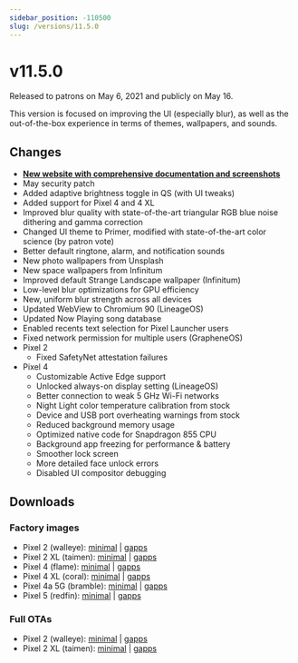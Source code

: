 ```yaml
---
sidebar_position: -110500
slug: /versions/11.5.0
---
```


# v11.5.0

Released to patrons on May 6, 2021 and publicly on May 16.

This version is focused on improving the UI (especially blur), as well as the out-of-the-box experience in terms of themes, wallpapers, and sounds.

## Changes

- **[New website with comprehensive documentation and screenshots](https://protonaosp.kdrag0n.dev/)**
- May security patch
- Added adaptive brightness toggle in QS (with UI tweaks)
- Added support for Pixel 4 and 4 XL
- Improved blur quality with state-of-the-art triangular RGB blue noise dithering and gamma correction
- Changed UI theme to Primer, modified with state-of-the-art color science (by patron vote)
- Better default ringtone, alarm, and notification sounds
- New photo wallpapers from Unsplash
- New space wallpapers from Infinitum
- Improved default Strange Landscape wallpaper (Infinitum)
- Low-level blur optimizations for GPU efficiency
- New, uniform blur strength across all devices
- Updated WebView to Chromium 90 (LineageOS)
- Updated Now Playing song database
- Enabled recents text selection for Pixel Launcher users
- Fixed network permission for multiple users (GrapheneOS)
- Pixel 2
  - Fixed SafetyNet attestation failures
- Pixel 4
  - Customizable Active Edge support
  - Unlocked always-on display setting (LineageOS)
  - Better connection to weak 5 GHz Wi-Fi networks
  - Night Light color temperature calibration from stock
  - Device and USB port overheating warnings from stock
  - Reduced background memory usage
  - Optimized native code for Snapdragon 855 CPU
  - Background app freezing for performance & battery
  - Smoother lock screen
  - More detailed face unlock errors
  - Disabled UI compositor debugging

## Downloads

### Factory images

- Pixel 2 (walleye): [minimal](https://github.com/ProtonAOSP/android_device_google_wahoo/releases/download/v11.5.0/proton-aosp_walleye-factory_11.5.0.zip) | [gapps](https://github.com/ProtonAOSP/android_device_google_wahoo/releases/download/v11.5.0/proton-aosp_walleye-factory_11.5.0-gapps.zip)
- Pixel 2 XL (taimen): [minimal](https://github.com/ProtonAOSP/android_device_google_wahoo/releases/download/v11.5.0/proton-aosp_taimen-factory_11.5.0.zip) | [gapps](https://github.com/ProtonAOSP/android_device_google_wahoo/releases/download/v11.5.0/proton-aosp_taimen-factory_11.5.0-gapps.zip)
- Pixel 4 (flame): [minimal](https://github.com/ProtonAOSP/android_device_google_floral/releases/download/v11.5.0/proton-aosp_flame-factory_11.5.0.zip) | [gapps](https://github.com/ProtonAOSP/android_device_google_floral/releases/download/v11.5.0/proton-aosp_flame-factory_11.5.0-gapps.zip)
- Pixel 4 XL (coral): [minimal](https://github.com/ProtonAOSP/android_device_google_floral/releases/download/v11.5.0/proton-aosp_coral-factory_11.5.0.zip) | [gapps](https://github.com/ProtonAOSP/android_device_google_floral/releases/download/v11.5.0/proton-aosp_coral-factory_11.5.0-gapps.zip)
- Pixel 4a 5G (bramble): [minimal](https://github.com/ProtonAOSP/android_device_google_redbull/releases/download/v11.5.0/proton-aosp_bramble-factory_11.5.0.zip) | [gapps](https://github.com/ProtonAOSP/android_device_google_redbull/releases/download/v11.5.0/proton-aosp_bramble-factory_11.5.0-gapps.zip)
- Pixel 5 (redfin): [minimal](https://github.com/ProtonAOSP/android_device_google_redbull/releases/download/v11.5.0/proton-aosp_redfin-factory_11.5.0.zip) | [gapps](https://github.com/ProtonAOSP/android_device_google_redbull/releases/download/v11.5.0/proton-aosp_redfin-factory_11.5.0-gapps.zip)

### Full OTAs

- Pixel 2 (walleye): [minimal](https://github.com/ProtonAOSP/android_device_google_wahoo/releases/download/v11.5.0/proton-aosp_walleye-ota_11.5.0.zip) | [gapps](https://github.com/ProtonAOSP/android_device_google_wahoo/releases/download/v11.5.0/proton-aosp_walleye-ota_11.5.0-gapps.zip)
- Pixel 2 XL (taimen): [minimal](https://github.com/ProtonAOSP/android_device_google_wahoo/releases/download/v11.5.0/proton-aosp_taimen-ota_11.5.0.zip) | [gapps](https://github.com/ProtonAOSP/android_device_google_wahoo/releases/download/v11.5.0/proton-aosp_taimen-ota_11.5.0-gapps.zip)
